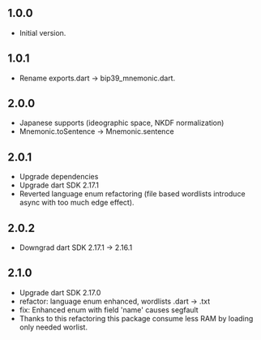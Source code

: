 ## 1.0.0

- Initial version.

## 1.0.1

- Rename exports.dart -> bip39_mnemonic.dart.

## 2.0.0

- Japanese supports (ideographic space, NKDF normalization)
- Mnemonic.toSentence -> Mnemonic.sentence 

## 2.0.1

- Upgrade dependencies
- Upgrade dart SDK 2.17.1
- Reverted language enum refactoring (file based wordlists introduce async with too much edge effect).

## 2.0.2

- Downgrad dart SDK 2.17.1 -> 2.16.1

## 2.1.0
- Upgrade dart SDK 2.17.0
- refactor: language enum enhanced, wordlists .dart -> .txt
- fix: Enhanced enum with field 'name' causes segfault
- Thanks to this refactoring this package consume less RAM by loading only needed worlist. 
